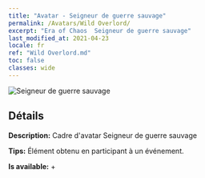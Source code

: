 ```yaml
---
title: "Avatar - Seigneur de guerre sauvage"
permalink: /Avatars/Wild Overlord/
excerpt: "Era of Chaos  Seigneur de guerre sauvage"
last_modified_at: 2021-04-23
locale: fr
ref: "Wild Overlord.md"
toc: false
classes: wide
---
```

 ![Seigneur de guerre sauvage](/images/a/avatarFrame_98.png)

## Détails

 **Description:** Cadre d'avatar Seigneur de guerre sauvage 

 **Tips:** Élément obtenu en participant à un événement. 

 **Is available:**  + 

